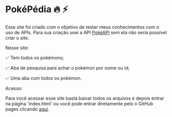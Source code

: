 # PokéPédia :fire: :zap:

Esse site foi criado com o objetivo de testar meus conhecimentos com o uso de APIs. Para sua criação usei a API [PokéAPI](https://pokeapi.co/) sem ela não seria possível criar o site.

Nesse site:

:white_check_mark: Tem todos os pokémons;

:white_check_mark: Aba de pesquisa para achar o pokémon por nome ou id;

:white_check_mark: Uma aba com todos os pokémon.



Acesso:

Para você acessar esse site basta baixar todos os arquivos e depois entrar na página 'index.html' ou você pode entrar diretamente pelo o GitHub pages clicando [aqui](https://edwardhp.github.io/pokepedia/).